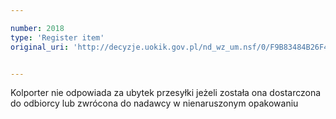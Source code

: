 ```yaml
---

number: 2018
type: 'Register item'
original_uri: 'http://decyzje.uokik.gov.pl/nd_wz_um.nsf/0/F9B83484B26F4900C125779600312E87?OpenDocument'


---
```


Kolporter nie odpowiada za ubytek przesyłki jeżeli została ona dostarczona do odbiorcy lub zwrócona do nadawcy w nienaruszonym opakowaniu
